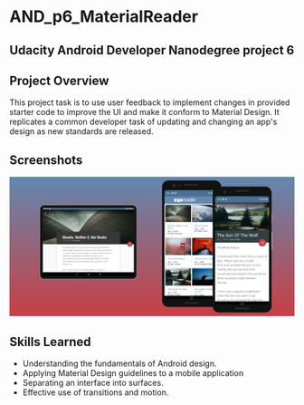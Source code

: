 # AND_p6_MaterialReader
## Udacity Android Developer Nanodegree project 6


## Project Overview
This project task is to use user feedback to implement changes in provided starter code to improve the UI and make it conform to Material Design. It replicates a common developer task of updating and changing an app's design as new standards are released.

## Screenshots

![Screenshot](https://raw.githubusercontent.com/kangarruu/AND_p6_MaterialReader/master/xyz_screenshot.png)


## Skills Learned
* Understanding the fundamentals of Android design.
* Applying Material Design guidelines to a mobile application
* Separating an interface into surfaces.
* Effective use of transitions and motion.

